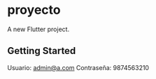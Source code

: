# proyecto

A new Flutter project.

## Getting Started

Usuario: admin@a.com
Contraseña: 9874563210
